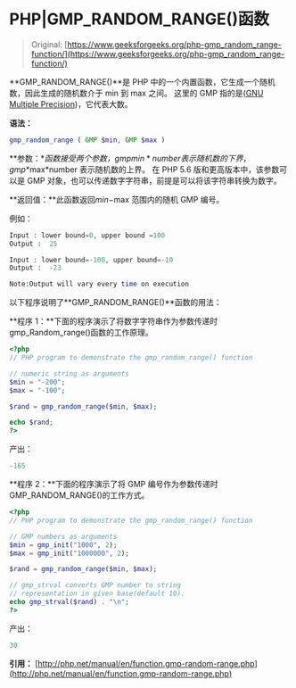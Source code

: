 # PHP|GMP_RANDOM_RANGE()函数

> Original: [https://www.geeksforgeeks.org/php-gmp_random_range-function/](https://www.geeksforgeeks.org/php-gmp_random_range-function/)

**GMP_RANDOM_RANGE()**是 PHP 中的一个内置函数，它生成一个随机数，因此生成的随机数介于 min 到 max 之间。 这里的 GMP 指的是([GNU Multiple Precision](https://en.wikipedia.org/wiki/GNU_Multiple_Precision_Arithmetic_Library))，它代表大数。

**语法：**

```php
gmp_random_range ( GMP $min, GMP $max )
```

**参数：**函数接受两个参数，gmp*$min*number 表示随机数的下界，gmp*$max*number 表示随机数的上界。 在 PHP 5.6 版和更高版本中，该参数可以是 GMP 对象，也可以传递数字字符串，前提是可以将该字符串转换为数字。

**返回值：**此函数返回$min-$max 范围内的随机 GMP 编号。

例如：

```php
Input : lower bound=0, upper bound =100
Output :  25

Input : lower bound=-100, upper bound=-10
Output :  -23 

Note:Output will vary every time on execution

```

以下程序说明了**GMP_RANDOM_RANGE()**函数的用法：

**程序 1：**下面的程序演示了将数字字符串作为参数传递时 gmp_Random_range()函数的工作原理。

```php
<?php
// PHP program to demonstrate the gmp_random_range() function 

// numeric string as arguments
$min = "-200";
$max = "-100";

$rand = gmp_random_range($min, $max); 

echo $rand;
?>
```

产出：

```php
-165
```

**程序 2：**下面的程序演示了将 GMP 编号作为参数传递时 GMP_RANDOM_RANGE()的工作方式。

```php
<?php
// PHP program to demonstrate the gmp_random_range() function 

// GMP numbers as arguments
$min = gmp_init("1000", 2);
$max = gmp_init("1000000", 2); 

$rand = gmp_random_range($min, $max); 

// gmp_strval converts GMP number to string 
// representation in given base(default 10).
echo gmp_strval($rand) . "\n";
?>
```

产出：

```php
30
```

**引用：**
[http://php.net/manual/en/function.gmp-random-range.php](http://php.net/manual/en/function.gmp-random-range.php)